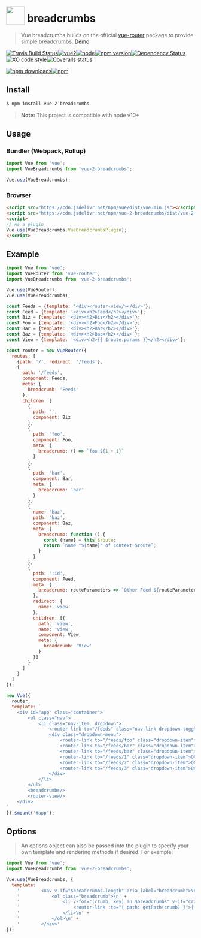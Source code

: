 # <a href="https://vuejs.org" target="_blank"><img valign="text-bottom" height="49" src="https://vuejs.org/images/logo.png"></a> breadcrumbs 
> Vue breadcrumbs builds on the official [vue-router](https://github.com/vuejs/vue-router) package to provide simple breadcrumbs. [Demo](https://scrum.github.io/vue-2-breadcrumbs/)

[![Travis Build Status](https://img.shields.io/travis/Scrum/vue-2-breadcrumbs/master.svg?style=flat-square&label=unix)](https://travis-ci.org/Scrum/vue-2-breadcrumbs)[![vue2](https://img.shields.io/badge/vue-2.x-brightgreen.svg?style=flat-square)](https://vuejs.org/)[![node](https://img.shields.io/node/v/post-sequence.svg?style=flat-square)]()[![npm version](https://img.shields.io/npm/v/vue-2-breadcrumbs.svg?style=flat-square)](https://www.npmjs.com/package/vue-2-breadcrumbs)[![Dependency Status](https://david-dm.org/scrum/vue-2-breadcrumbs.svg?style=flat-square)](https://david-dm.org/scrum/vue-2-breadcrumbs)[![XO code style](https://img.shields.io/badge/code_style-XO-5ed9c7.svg?style=flat-square)](https://github.com/sindresorhus/xo)[![Coveralls status](https://img.shields.io/coveralls/Scrum/vue-2-breadcrumbs.svg?style=flat-square)](https://coveralls.io/r/Scrum/vue-2-breadcrumbs)

[![npm downloads](https://img.shields.io/npm/dm/vue-2-breadcrumbs.svg?style=flat-square)](https://www.npmjs.com/package/vue-2-breadcrumbs)[![npm](https://img.shields.io/npm/dt/vue-2-breadcrumbs.svg?style=flat-square)](https://www.npmjs.com/package/vue-2-breadcrumbs)

## Install

```bash
$ npm install vue-2-breadcrumbs
```

> **Note:** This project is compatible with node v10+


## Usage

### Bundler (Webpack, Rollup)
```js
import Vue from 'vue';
import VueBreadcrumbs from 'vue-2-breadcrumbs';

Vue.use(VueBreadcrumbs);
```

### Browser

```html
<script src="https://cdn.jsdelivr.net/npm/vue/dist/vue.min.js"></script>
<script src="https://cdn.jsdelivr.net/npm/vue-2-breadcrumbs/dist/vue-2-breadcrumbs.min.js"></script>
<script>
// As a plugin
Vue.use(VueBreadcrumbs.VueBreadcrumbsPlugin);
</script>
```

## Example  
```js
import Vue from 'vue';
import VueRouter from 'vue-router';
import VueBreadcrumbs from 'vue-2-breadcrumbs';

Vue.use(VueRouter);
Vue.use(VueBreadcrumbs);

const Feeds = {template: '<div><router-view/></div>'};
const Feed = {template: '<div><h2>Feed</h2></div>'};
const Biz = {template: '<div><h2>Biz</h2></div>'};
const Foo = {template: '<div><h2>Foo</h2></div>'};
const Bar = {template: '<div><h2>Bar</h2></div>'};
const Baz = {template: '<div><h2>Baz</h2></div>'};
const View = {template: '<div><h2>{{ $route.params }}</h2></div>'};

const router = new VueRouter({
  routes: [
    {path: '/', redirect: '/feeds'},
    {
      path: '/feeds',
      component: Feeds,
      meta: {
        breadcrumb: 'Feeds'
      },
      children: [
        {
          path: '',
          component: Biz
        },
        {
          path: 'foo',
          component: Foo,
          meta: {
            breadcrumb: () => `foo ${1 + 1}`
          }
        },
        {
          path: 'bar',
          component: Bar,
          meta: {
            breadcrumb: 'bar'
          }
        },
        {
          name: 'baz',
          path: 'baz',
          component: Baz,
          meta: {
            breadcrumb: function () {
              const {name} = this.$route;
              return `name "${name}" of context $route`;
            }
          }
        },
        {
          path: ':id',
          component: Feed,
          meta: {
            breadcrumb: routeParameters => `Other Feed ${routeParameters.id}`
          },
          redirect: {
            name: 'view'
          },
          children: [{
            path: 'view',
            name: 'view',
            component: View,
            meta: {
              breadcrumb: 'View'
            }
          }]
        }
      ]
    }
  ]
});

new Vue({
  router,
  template: `
    <div id="app" class="container">
        <ul class="nav">
            <li class="nav-item  dropdown">
                <router-link to="/feeds" class="nav-link dropdown-toggle" data-toggle="dropdown" role="button" aria-haspopup="true" aria-expanded="false">Feeds</router-link>
                <div class="dropdown-menu">
                    <router-link to="/feeds/foo" class="dropdown-item">Foo</router-link>
                    <router-link to="/feeds/bar" class="dropdown-item">Bar</router-link>
                    <router-link to="/feeds/baz" class="dropdown-item">Baz</router-link>
                    <router-link to="/feeds/1" class="dropdown-item">Other Feed 1</router-link>
                    <router-link to="/feeds/2" class="dropdown-item">Other Feed 2</router-link>
                    <router-link to="/feeds/3" class="dropdown-item">Other Feed 3</router-link>
                </div>
            </li>
        </ul>
        <breadcrumbs/>
        <router-view/>
    </div>
`
}).$mount('#app');
```
## Options
> An options object can also be passed into the plugin to specify your own template and rendering methods if desired. For example:

```js
import Vue from 'vue';
import VueBreadcrumbs from 'vue-2-breadcrumbs';

Vue.use(VueBreadcrumbs, {
  template:
    '        <nav v-if="$breadcrumbs.length" aria-label="breadcrumb">\n' +
    '            <ol class="breadcrumb">\n' +
    '                <li v-for="(crumb, key) in $breadcrumbs" v-if="crumb.meta.breadcrumb" :key="key" class="breadcrumb-item active" aria-current="page">\n' +
    '                    <router-link :to="{ path: getPath(crumb) }">{{ getBreadcrumb(crumb.meta.breadcrumb) }}</router-link>' +
    '                </li>\n' +
    '            </ol>\n' +
    '        </nav>'
});
```
